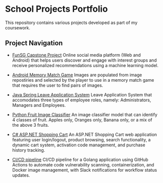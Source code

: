 # School Projects Portfolio

This repository contains various projects developed as part of my coursework.

## Project Navigation

- [FunSG Capstone Project](./capstone-project-funsg)
Online social media platform (Web and Android) that helps users discover and engage with interest groups and receive personalized recommendations using a machine learning model.

- [Android Memory Match Game](./android-memory-game)
Images are populated from image repostiries and selected by the player to use in a memory match game that requires the user to find pairs of images. 
  
- [Java Spring Leave Application System](./java-spring-leave-application-system)
Leave Application System that accomodates three types of employee roles, namely: Administrators, Managers and Employees.

- [Python Fruit Image Classifier](./python-ml-fruit-image-classifier)
An image classifier model that can identify 4 classes of fruit. Apples only, Oranges only, Banana only, or a mix of the above 3 fruits.
  
- [C# ASP.NET Shopping Cart](./csharp-dotnet-shopping-cart)
An ASP.NET Shopping Cart web application featuring user login/logout, product browsing, search functionality, a dynamic cart system, activation code management, and purchase history tracking.

- [CI/CD pipeline](./git-cicd-go-fortune)
CI/CD pipeline for a Golang application using GitHub Actions to automate code vulnerability scanning, containerization, and Docker image management, with Slack notifications for workflow status updates. 

